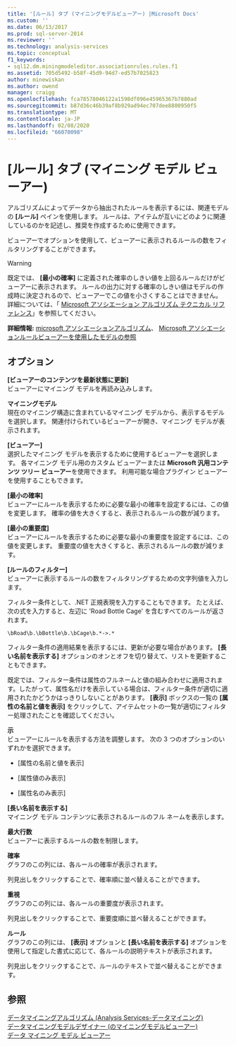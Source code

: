 ```yaml
---
title: '[ルール] タブ (マイニングモデルビューアー) |Microsoft Docs'
ms.custom: ''
ms.date: 06/13/2017
ms.prod: sql-server-2014
ms.reviewer: ''
ms.technology: analysis-services
ms.topic: conceptual
f1_keywords:
- sql12.dm.miningmodeleditor.associationrules.rules.f1
ms.assetid: 705d5492-b58f-45d9-94d7-ed57b7025823
author: minewiskan
ms.author: owend
manager: craigg
ms.openlocfilehash: fca78578046122a1598df096e45965367b7880ad
ms.sourcegitcommit: b87d36c46b39af8b929ad94ec707dee8800950f5
ms.translationtype: MT
ms.contentlocale: ja-JP
ms.lasthandoff: 02/08/2020
ms.locfileid: "66070098"
---
```

# <a name="rules-tab-mining-model-viewer"></a>[ルール] タブ (マイニング モデル ビューアー)
  アルゴリズムによってデータから抽出されたルールを表示するには、関連モデルの **[ルール]** ペインを使用します。 ルールは、アイテムが互いにどのように関連しているのかを記述し、推奨を作成するために使用できます。  
  
 ビューアーでオプションを使用して、ビューアーに表示されるルールの数をフィルタリングすることができます。  
  
> [!WARNING]  
>  既定では、 **[最小の確率]** に定義された確率のしきい値を上回るルールだけがビューアーに表示されます。 ルールの出力に対する確率のしきい値はモデルの作成時に決定されるので、ビューアーでこの値を小さくすることはできません。 詳細については、「 [Microsoft アソシエーション アルゴリズム テクニカル リファレンス](data-mining/microsoft-association-algorithm-technical-reference.md)」を参照してください。  
  
 **詳細情報:** [microsoft アソシエーションアルゴリズム](data-mining/microsoft-association-algorithm.md)、 [Microsoft アソシエーションルールビューアーを使用したモデルの参照](data-mining/browse-a-model-using-the-microsoft-association-rules-viewer.md)  
  
## <a name="options"></a>オプション  
 **[ビューアーのコンテンツを最新状態に更新]**  
 ビューアーにマイニング モデルを再読み込みします。  
  
 **マイニングモデル**  
 現在のマイニング構造に含まれているマイニング モデルから、表示するモデルを選択します。 関連付けられているビューアーが開き、マイニング モデルが表示されます。  
  
 **[ビューアー]**  
 選択したマイニング モデルを表示するために使用するビューアーを選択します。 各マイニング モデル用のカスタム ビューアーまたは **Microsoft 汎用コンテンツ ツリー ビューアー**を使用できます。 利用可能な場合プラグイン ビューアーを使用することもできます。  
  
 **[最小の確率]**  
 ビューアーにルールを表示するために必要な最小の確率を設定するには、この値を変更します。 確率の値を大きくすると、表示されるルールの数が減ります。  
  
 **[最小の重要度]**  
 ビューアーにルールを表示するために必要な最小の重要度を設定するには、この値を変更します。 重要度の値を大きくすると、表示されるルールの数が減ります。  
  
 **[ルールのフィルター]**  
 ビューアーに表示するルールの数をフィルタリングするための文字列値を入力します。  
  
 フィルター条件として、.NET 正規表現を入力することもできます。 たとえば、次の式を入力すると、左辺に 'Road Bottle Cage' を含むすべてのルールが返されます。  
  
 `\bRoad\b.\bBottle\b.\bCage\b.*->.*`  
  
 フィルター条件の適用結果を表示するには、更新が必要な場合があります。 
  **[長い名前を表示する]** オプションのオンとオフを切り替えて、リストを更新することもできます。  
  
 既定では、フィルター条件は属性のフルネームと値の組み合わせに適用されます。したがって、属性名だけを表示している場合は、フィルター条件が適切に適用されたかどうかはっきりしないことがあります。 
  **[表示]** ボックスの一覧の **[属性の名前と値を表示]** をクリックして、アイテムセットの一覧が適切にフィルター処理されたことを確認してください。  
  
 **示**  
 ビューアーにルールを表示する方法を調整します。 次の 3 つのオプションのいずれかを選択できます。  
  
-   [属性の名前と値を表示]  
  
-   [属性値のみ表示]  
  
-   [属性名のみ表示]  
  
 **[長い名前を表示する]**  
 マイニング モデル コンテンツに表示されるルールのフル ネームを表示します。  
  
 **最大行数**  
 ビューアーに表示するルールの数を制限します。  
  
 **確率**  
 グラフのこの列には、各ルールの確率が表示されます。  
  
 列見出しをクリックすることで、確率順に並べ替えることができます。  
  
 **重視**  
 グラフのこの列には、各ルールの重要度が表示されます。  
  
 列見出しをクリックすることで、重要度順に並べ替えることができます。  
  
 **ルール**  
 グラフのこの列には、 **[表示]** オプションと **[長い名前を表示する]** オプションを使用して指定した書式に応じて、各ルールの説明テキストが表示されます。  
  
 列見出しをクリックすることで、ルールのテキストで並べ替えることができます。  
  
## <a name="see-also"></a>参照  
 [データマイニングアルゴリズム &#40;Analysis Services-データマイニング&#41;](data-mining/data-mining-algorithms-analysis-services-data-mining.md)   
 [データマイニングモデルデザイナー &#40;のマイニングモデルビューアー&#41;](mining-model-viewers-data-mining-model-designer.md)   
 [データ マイニング モデル ビューアー](data-mining/data-mining-model-viewers.md)  
  
  
